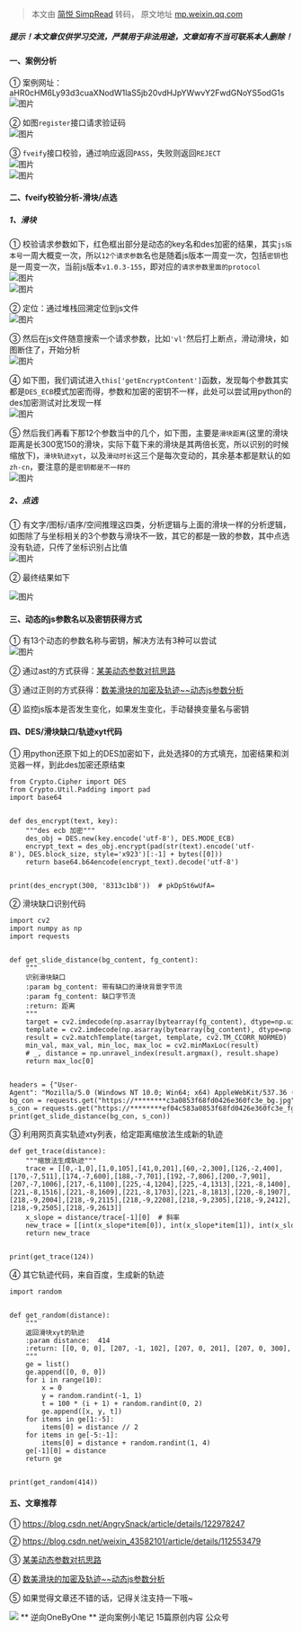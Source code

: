> 本文由 [简悦 SimpRead](http://ksria.com/simpread/) 转码， 原文地址 [mp.weixin.qq.com](https://mp.weixin.qq.com/s/JjVMLsp7xEN9zyZSU5RpBA)

##### 提示！本文章仅供学习交流，严禁用于非法用途，文章如有不当可联系本人删除！

#### 一、案例分析

① 案例网址：aHR0cHM6Ly93d3cuaXNodW1laS5jb20vdHJpYWwvY2FwdGNoYS5odG1s![图片](https://mmbiz.qpic.cn/mmbiz_png/ZPnQAHJ6rpibb30mx0X7cDicJY46TeHJMsA2bl02Qv5UaWnCotjT9HeHyKMOtWtLSbT7nicx22ia0hFOaic0NNo65AQ/640?wx_fmt=png&wxfrom=5&wx_lazy=1&wx_co=1)

② 如图`register`接口请求验证码  
![图片](https://mmbiz.qpic.cn/mmbiz_png/ZPnQAHJ6rpibb30mx0X7cDicJY46TeHJMshIsn8UXzzKMv7h2FDFLI9z6o1Kic84mCGWby8sSxqaHAG3g3qLyZo7Q/640?wx_fmt=png&wxfrom=5&wx_lazy=1&wx_co=1)

③ `fveify`接口校验，通过响应返回`PASS`，失败则返回`REJECT`  
![图片](https://mmbiz.qpic.cn/mmbiz_png/ZPnQAHJ6rpibb30mx0X7cDicJY46TeHJMsro90rxPcQvx3WFWnfM9V3Abv3naibWzoRbcIoVzU16od33OiakCuWSRg/640?wx_fmt=png&wxfrom=5&wx_lazy=1&wx_co=1)  
![图片](https://mmbiz.qpic.cn/mmbiz_png/ZPnQAHJ6rpibb30mx0X7cDicJY46TeHJMs7QeYlEmSWRm5hKXEY3Wwv43ibkAZNx3kbdv627sTt4rvU8aNPHF97fw/640?wx_fmt=png&wxfrom=5&wx_lazy=1&wx_co=1)

#### 二、fveify校验分析-滑块/点选

##### 1、滑块

① 校验请求参数如下，红色框出部分是动态的key名和des加密的结果，其实`js版本号`一周大概变一次，所以`12个请求参数`名也是随着js版本一周变一次，包括`密钥`也是一周变一次，当前js版本`v1.0.3-155`，即对应的`请求参数里面的protocol`  
![图片](https://mmbiz.qpic.cn/mmbiz_png/ZPnQAHJ6rpibb30mx0X7cDicJY46TeHJMsdyw29naZOjPeUyzdgX9q11tCIbf5KW4MBJGXV2Uuoiczw7ggak4yHfg/640?wx_fmt=png&wxfrom=5&wx_lazy=1&wx_co=1)  
![图片](https://mmbiz.qpic.cn/mmbiz_png/ZPnQAHJ6rpibb30mx0X7cDicJY46TeHJMs7ibzGOP034YH7kJ3OKDJ2j7TCsEus6pf3O5HzIFnux1ntOwUwdawU6g/640?wx_fmt=png&wxfrom=5&wx_lazy=1&wx_co=1)

② 定位：通过堆栈回溯定位到js文件  
![图片](https://mmbiz.qpic.cn/mmbiz_png/ZPnQAHJ6rpibb30mx0X7cDicJY46TeHJMs0hIxBIfysn5P7iad6MZRDQs61XmbyNGwnQRlUpZ5lDdTva6SAMNAhHw/640?wx_fmt=png&wxfrom=5&wx_lazy=1&wx_co=1)

③ 然后在js文件随意搜索一个请求参数，比如`'vl'`然后打上断点，滑动滑块，如图断住了，开始分析  
![图片](https://mmbiz.qpic.cn/mmbiz_png/ZPnQAHJ6rpibb30mx0X7cDicJY46TeHJMsalWtr4R8C0CZReemp7Y3Q2bmz57KZoMviaD7vnm3rlX1y3TSLPuUuZA/640?wx_fmt=png&wxfrom=5&wx_lazy=1&wx_co=1)

④ 如下图，我们调试进入`this['getEncryptContent']`函数，发现每个参数其实都是`DES_ECB`模式加密而得，参数和加密的密钥不一样，此处可以尝试用python的des加密测试对比发现一样  
![图片](https://mmbiz.qpic.cn/mmbiz_png/ZPnQAHJ6rpibb30mx0X7cDicJY46TeHJMsjUSU4KVmtCdOkd4fXiaKZe2fGcgRRoXGicyxibrUMtLd7Yxibtr5O8VHGQ/640?wx_fmt=png&wxfrom=5&wx_lazy=1&wx_co=1)

⑤ 然后我们再看下那12个参数当中的几个，如下图，主要是`滑块距离`(这里的滑块距离是长300宽150的滑块，实际下载下来的滑块是其两倍长宽，所以识别的时候缩放下)，`滑块轨迹xyt`，以及`滑动时长`这三个是每次变动的，其余基本都是默认的如`zh-cn`，要注意的是`密钥都是不一样的`  
![图片](https://mmbiz.qpic.cn/mmbiz_png/ZPnQAHJ6rpibb30mx0X7cDicJY46TeHJMsrOewhtjMOWDwVZ3KWhAxfKprHFFO7v9DcU5iaNiasqcPBLSicBeGiajDgQ/640?wx_fmt=png&wxfrom=5&wx_lazy=1&wx_co=1)

##### 2、点选

① 有文字/图标/语序/空间推理这四类，分析逻辑与上面的滑块一样的分析逻辑，如图除了与坐标相关的3个参数与滑块不一致，其它的都是一致的参数，其中点选没有轨迹，只传了坐标识别占比值  
![图片](https://mmbiz.qpic.cn/mmbiz_png/ZPnQAHJ6rpibb30mx0X7cDicJY46TeHJMsQZnX4ykW8QweYzY4siadZFyTQZp9v2cUtev7WqObicU5AGia6ZD5QyWNQ/640?wx_fmt=png&wxfrom=5&wx_lazy=1&wx_co=1)

② 最终结果如下

![图片](https://mmbiz.qpic.cn/mmbiz_png/ZPnQAHJ6rpibb30mx0X7cDicJY46TeHJMskKL8SvkuiaePrKDib3cXFQ9Sy8OoMFrmBvJnhr7fmyCve3iaWOM5NSGxQ/640?wx_fmt=png&wxfrom=5&wx_lazy=1&wx_co=1)

#### 三、动态的js参数名以及密钥获得方式

① 有13个动态的参数名称与密钥，解决方法有3种可以尝试  
![图片](https://mmbiz.qpic.cn/mmbiz_png/ZPnQAHJ6rpibb30mx0X7cDicJY46TeHJMsjGRicwXu8IDR9QDxG7ibbribupmf5ysTsfCPRqR4TfU4ibvrtH6CGDOqjg/640?wx_fmt=png&wxfrom=5&wx_lazy=1&wx_co=1)

② 通过ast的方式获得：[某美动态参数对抗思路](https://mp.weixin.qq.com/s?__biz=MzUxMjU3ODc1MA==&mid=2247484674&idx=1&sn=06f4a655d7fa44f2d7500028a8139c15&scene=21#wechat_redirect)

③ 通过正则的方式获得：[数美滑块的加密及轨迹~~动态js参数分析](https://mp.weixin.qq.com/s?__biz=MzU3MzQxMjE2NA==&mid=2247501511&idx=1&sn=674d7260be83301b86f6262c41ac4175&scene=21#wechat_redirect)

④ 监控js版本是否发生变化，如果发生变化，手动替换变量名与密钥

#### 四、DES/滑块缺口/轨迹xyt代码

① 用python还原下如上的DES加密如下，此处选择0的方式填充，加密结果和浏览器一样，到此des加密还原结束

```
from Crypto.Cipher import DES  
from Crypto.Util.Padding import pad  
import base64  
  
  
def des_encrypt(text, key):  
    """des ecb 加密"""  
    des_obj = DES.new(key.encode('utf-8'), DES.MODE_ECB)  
    encrypt_text = des_obj.encrypt(pad(str(text).encode('utf-8'), DES.block_size, style='x923')[:-1] + bytes([0]))  
    return base64.b64encode(encrypt_text).decode('utf-8')  
  
  
print(des_encrypt(300, '8313c1b8'))  # pkDpSt6wUfA=  

```

② 滑块缺口识别代码

```
import cv2  
import numpy as np  
import requests  
  
  
def get_slide_distance(bg_content, fg_content):  
    """  
    识别滑块缺口  
    :param bg_content: 带有缺口的滑块背景字节流  
    :param fg_content: 缺口字节流  
    :return: 距离  
    """  
    target = cv2.imdecode(np.asarray(bytearray(fg_content), dtype=np.uint8), 0)  
    template = cv2.imdecode(np.asarray(bytearray(bg_content), dtype=np.uint8), 0)  
    result = cv2.matchTemplate(target, template, cv2.TM_CCORR_NORMED)  
    min_val, max_val, min_loc, max_loc = cv2.minMaxLoc(result)  
    # _, distance = np.unravel_index(result.argmax(), result.shape)  
    return max_loc[0]  
  
  
headers = {"User-Agent": "Mozilla/5.0 (Windows NT 10.0; Win64; x64) AppleWebKit/537.36 (KHTML, like Gecko) Chrome/100.0.4896.88 Safari/537.36"}  
bg_con = requests.get("https://********c3a0853f68fd0426e360fc3e_bg.jpg", headers=headers).content  
s_con = requests.get("https://********ef04c583a0853f68fd0426e360fc3e_fg.png", headers=headers).content  
print(get_slide_distance(bg_con, s_con))
```

③ 利用网页真实轨迹xty列表，给定距离缩放法生成新的轨迹

```
def get_trace(distance):  
    """缩放法生成轨迹"""  
    trace = [[0,-1,0],[1,0,105],[41,0,201],[60,-2,300],[126,-2,400],[170,-7,511],[174,-7,600],[188,-7,701],[192,-7,806],[200,-7,901],[207,-7,1006],[217,-6,1100],[225,-4,1204],[225,-4,1313],[221,-8,1400],[221,-8,1516],[221,-8,1609],[221,-8,1703],[221,-8,1813],[220,-8,1907],[218,-9,2004],[218,-9,2115],[218,-9,2208],[218,-9,2305],[218,-9,2412],[218,-9,2505],[218,-9,2613]]  
    x_slope = distance/trace[-1][0]  # 斜率  
    new_trace = [[int(x_slope*item[0]), int(x_slope*item[1]), int(x_slope*item[2])] for item in trace]  
    return new_trace  
  
  
print(get_trace(124))  

```

④ 其它轨迹代码，来自百度，生成新的轨迹

```
import random  
  
  
def get_random(distance):  
    """  
    返回滑块xyt的轨迹  
    :param distance:  414  
    :return: [[0, 0, 0], [207, -1, 102], [207, 0, 201], [207, 0, 300], [207, 0, 401], [207, -1, 501], [416, 0, 602], [415, 1, 702], [418, -1, 801], [416, 1, 901], [414, 0, 1001]]  
    """  
    ge = list()  
    ge.append([0, 0, 0])  
    for i in range(10):  
        x = 0  
        y = random.randint(-1, 1)  
        t = 100 * (i + 1) + random.randint(0, 2)  
        ge.append([x, y, t])  
    for items in ge[1:-5]:  
        items[0] = distance // 2  
    for items in ge[-5:-1]:  
        items[0] = distance + random.randint(1, 4)  
    ge[-1][0] = distance  
    return ge  
  
  
print(get_random(414))  

```

#### 五、文章推荐  

① https://blog.csdn.net/AngrySnack/article/details/122978247  

② https://blog.csdn.net/weixin_43582101/article/details/112553479

③ [某美动态参数对抗思路](https://mp.weixin.qq.com/s?__biz=MzUxMjU3ODc1MA==&mid=2247484674&idx=1&sn=06f4a655d7fa44f2d7500028a8139c15&scene=21#wechat_redirect)

④ [数美滑块的加密及轨迹~~动态js参数分析](https://mp.weixin.qq.com/s?__biz=MzU3MzQxMjE2NA==&mid=2247501511&idx=1&sn=674d7260be83301b86f6262c41ac4175&scene=21#wechat_redirect) 

⑤ 如果觉得文章还不错的话，记得关注支持一下哦~

  

 ![](http://mmbiz.qpic.cn/mmbiz_png/ZPnQAHJ6rp9wugYc9YTEUVxnWCQc4iaWCDYPprhWtJvTvG0nUJbsl8XVWSMLW0DC1XY6up4AyHnEZK0MJ9ubZPQ/0?wx_fmt=png) ** 逆向OneByOne ** 逆向案例小笔记 15篇原创内容   公众号